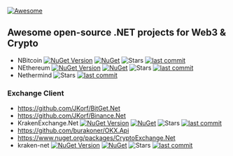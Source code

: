 [![Awesome](https://awesome.re/badge.svg)](https://awesome.re)

## Awesome open-source .NET projects for Web3 &amp; Crypto

- NBitcoin [![NuGet Version](https://img.shields.io/nuget/v/NBitcoin.svg?style=flat)](https://www.nuget.org/packages/NBitcoin/) [![NuGet](https://img.shields.io/nuget/dt/NBitcoin)](https://www.nuget.org/packages/NBitcoin) <img alt="Stars" src="https://img.shields.io/github/stars/MetacoSA/NBitcoin?style=flat-square&labelColor=343b41"/> [![last commit](https://img.shields.io/github/last-commit/MetacoSA/NBitcoin/master)](https://github.com/MetacoSA/NBitcoin)
- NEthereum [![NuGet Version](https://img.shields.io/nuget/v/Nethereum.Web3.svg?style=flat)](https://www.nuget.org/packages/Nethereum.Web3/) [![NuGet](https://img.shields.io/nuget/dt/Nethereum.Web3)](https://www.nuget.org/packages/Nethereum.Web3) <img alt="Stars" src="https://img.shields.io/github/stars/Nethereum/Nethereum?style=flat-square&labelColor=343b41"/> [![last commit](https://img.shields.io/github/last-commit/Nethereum/Nethereum/master)](https://github.com/Nethereum/Nethereum) 
- Nethermind <img alt="Stars" src="https://img.shields.io/github/stars/NethermindEth/nethermind?style=flat-square&labelColor=343b41"/> [![last commit](https://img.shields.io/github/last-commit/NethermindEth/nethermind/master)](https://github.com/NethermindEth/nethermind)

### Exchange Client 
- https://github.com/JKorf/BitGet.Net
- https://github.com/JKorf/Binance.Net
- KrakenExchange.Net [![NuGet Version](https://img.shields.io/nuget/v/KrakenExchange.Net.svg?style=flat)](https://www.nuget.org/packages/KrakenExchange.Net) [![NuGet](https://img.shields.io/nuget/dt/KrakenExchange.Net)](https://www.nuget.org/packages/KrakenExchange.Net) <img alt="Stars" src="https://img.shields.io/github/stars/JKorf/Kraken.Net?style=flat-square&labelColor=343b41"/> [![last commit](https://img.shields.io/github/last-commit/JKorf/Kraken.Net/master)](https://github.com/JKorf/Kraken.Net)
- https://github.com/burakoner/OKX.Api
- https://www.nuget.org/packages/CryptoExchange.Net
- kraken-net [![NuGet Version](https://img.shields.io/nuget/v/kraken-net.svg?style=flat)](https://www.nuget.org/packages/kraken-net) [![NuGet](https://img.shields.io/nuget/dt/Nethereum.Web3)](https://www.nuget.org/packages/Nethereum.Web3) <img alt="Stars" src="https://img.shields.io/github/stars/kevin-bronsdijk/kraken-net?style=flat-square&labelColor=343b41"/> [![last commit](https://img.shields.io/github/last-commit/kevin-bronsdijk/kraken-net/master)](https://github.com/kevin-bronsdijk/kraken-net)
